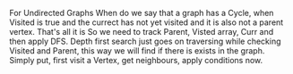 For Undirected Graphs
When do we say that a graph has a Cycle, when Visited is true and the currect has not yet visited and it is also not a parent vertex. That's all it is
So we need to track Parent, Visted array, Curr and then apply DFS. 
Depth first search just goes on traversing while checking Visited and Parent, this way we will find if there is exists in the graph. 
Simply put, first visit a Vertex, get neighbours, apply conditions now. 
